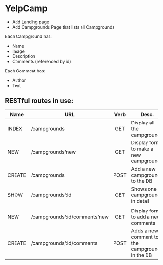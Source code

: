 # YelpCamp

* Add Landing page
* Add Campgrounds Page that lists all Campgrounds

Each Campground has:

* Name
* Image
* Description
* Comments (referenced by id)

Each Comment has:

* Author
* Text

## RESTful routes in use:

| Name     | URL     | Verb     | Desc.     |
| -------- | ------- |:--------:| --------- |
| INDEX    | /campgrounds | GET | Display all the campgrounds |
| NEW      | /campgrounds/new | GET | Display form to make a new campground |
| CREATE   | /campgrounds | POST | Add a new campground to the DB |
| SHOW     | /campgrounds/:id | GET | Shows one campground in detail |
|     |     |     |     |
| NEW      | /campgrounds/:id/comments/new | GET | Display form to add a new comments |
| CREATE   | /campgrounds/:id/comments | POST | Adds a new comment to the campground in the DB |
